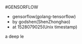 #GENSORFLOW
- gensorflow(golang-tensorflow)
- by godshen(ShenZhonghao)
- at 1528079025(Unix timestamp)

a deep le